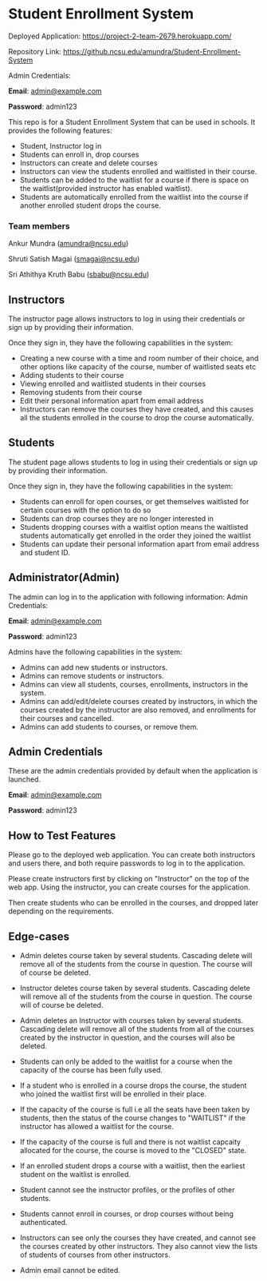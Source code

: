 # Student Enrollment System

Deployed Application: https://project-2-team-2679.herokuapp.com/ 

Repository Link: https://github.ncsu.edu/amundra/Student-Enrollment-System

Admin Credentials:

**Email**: admin@example.com

**Password**: admin123

This repo is for a Student Enrollment System that can be used in schools. It provides the following features:
- Student, Instructor log in
- Students can enroll in, drop courses
- Instructors can create and delete courses
- Instructors can view the students enrolled and waitlisted in their course.
- Students can be added to the waitlist for a course if there is space on the waitlist(provided instructor has enabled waitlist).
- Students are automatically enrolled from the waitlist into the course if another enrolled student drops the course.

### Team members
Ankur Mundra (amundra@ncsu.edu)

Shruti Satish Magai (smagai@ncsu.edu)

Sri Athithya Kruth Babu (sbabu@ncsu.edu)

## Instructors

The instructor page allows instructors to log in using their credentials or sign up by providing their information. 

Once they sign in, they have the following capabilities in the system:
- Creating a new course with a time and room number of their choice, and other options like capacity of the course, number of waitlisted seats etc
- Adding students to their course 
- Viewing enrolled and waitlisted students in their courses
- Removing students from their course
- Edit their personal information apart from email address
- Instructors can remove the courses they have created, and this causes all the students enrolled in the course to drop the course automatically.

## Students

The student page allows students to log in using their credentials or sign up by providing their information. 

Once they sign in, they have the following capabilities in the system:
- Students can enroll for open courses, or get themselves waitlisted for certain courses with the option to do so
- Students can drop courses they are no longer interested in
- Students dropping courses with a waitlist option means the waitlisted students automatically get enrolled in the order they joined the waitlist
- Students can update their personal information apart from email address and student ID. 

## Administrator(Admin)

The admin can log in to the application with following information:
Admin Credentials:

**Email**: admin@example.com

**Password**: admin123

Admins have the following capabilities in the system:

- Admins can add new students or instructors.
- Admins can remove students or instructors.
- Admins can view all students, courses, enrollments, instructors in the system.
- Admins can add/edit/delete courses created by instructors, in which the courses created by the instructor are also removed, and enrollments for their courses and cancelled.
- Admins can add students to courses, or remove them. 

## Admin Credentials
These are the admin credentials provided by default when the application is launched.

**Email**: admin@example.com

**Password**: admin123

## How to Test Features

Please go to the deployed web application. You can create both instructors and users there, and both require passwords to log in to the application.

Please create instructors first by clicking on "Instructor" on the top of the web app. Using the instructor, you can create courses for the application.

Then create students who can be enrolled in the courses, and dropped later depending on the requirements.

## Edge-cases 
- Admin deletes course taken by several students.
Cascading delete will remove all of the students from the course in question. The course will of course be deleted.

- Instructor deletes course taken by several students.
Cascading delete will remove all of the students from the course in question. The course will of course be deleted.

- Admin deletes an Instructor with courses taken by several students.
Cascading delete will remove all of the students from all of the courses created by the instructor in question, and the courses will also be deleted.

- Students can only be added to the waitlist for a course when the capacity of the course has been fully used. 

- If a student who is enrolled in a course drops the course, the student who joined the waitlist first will be enrolled in their place.

- If the capacity of the course is full i.e all the seats have been taken by students, then the status of the course changes to "WAITLIST" if the instructor has allowed a waitlist for the course. 

- If the capacity of the course is full and there is not waitlist capcaity allocated for the course, the course is moved to the "CLOSED" state.

- If an enrolled student drops a course with a waitlist, then the earliest student on the waitlist is enrolled.

- Student cannot see the instructor profiles, or the profiles of other students.

- Students cannot enroll in courses, or drop courses without being authenticated. 

- Instructors can see only the courses they have created, and cannot see the courses created by other instructors. They also cannot view the lists of students of courses from other instructors.

- Admin email cannot be edited.
